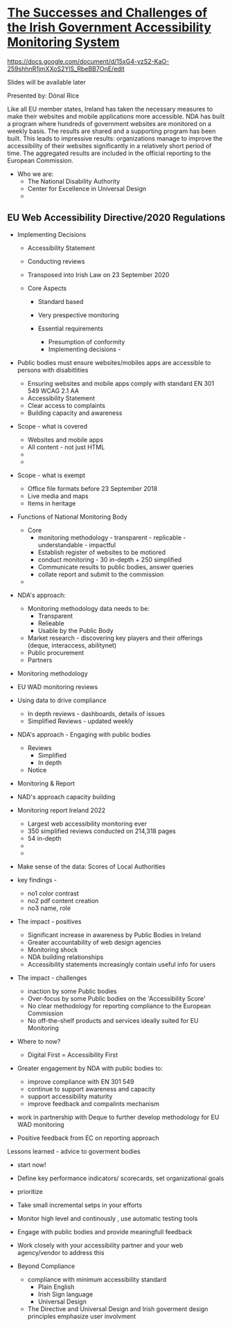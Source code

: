 # [The Successes and Challenges of the Irish Government Accessibility Monitoring System](https://www.deque.com/axe-con/sessions/the-success-of-the-irish-government-accessibility-monitoring-system/)

https://docs.google.com/document/d/15xG4-yzS2-KaO-259shhnR1jmXXoS2YlS_RbeBB7OnE/edit

Slides will be available later

Presented by: Dónal Rice

Like all EU member states, Ireland has taken the necessary measures to make their websites and mobile applications more accessible. NDA has built a program where hundreds of government websites are monitored on a weekly basis. The results are shared and a supporting program has been built. This leads to impressive results: organizations manage to improve the accessibility of their websites significantly in a relatively short period of time. The aggregated results are included in the official reporting to the European Commission.

* Who we are:
  * The National Disability Authority
  * Center for Excellence in Universal Design
  * 

## EU Web Accessibility Directive/2020 Regulations
* Implementing Decisions
  * Accessibility Statement
  * Conducting reviews
  * Transposed into Irish Law on 23 September 2020

  * Core Aspects
    * Standard based
    * Very prespective monitoring

    * Essential requirements
      * Presumption of conformity
      * Implementing decisions - 

* Public bodies must ensure websites/mobiles apps are accessible to persons with disabitlities
  * Ensuring websites and mobile apps comply with standard EN 301 549 WCAG 2.1 AA
  * Accessibility Statement
  * Clear access to complaints
  * Building capacity and awareness

* Scope - what is covered
  * Websites and mobile apps
  * All content - not just HTML
  * 
  * 
* Scope - what is exempt
  * Office file formats before 23 September 2018
  * Live media and maps
  * Items in heritage

* Functions of National Monitoring Body
  * Core
    * monitoring methodology - transparent - replicable - understandable - impactful
    * Establish register of websites to be motiored
    * conduct monitoring - 30 in-depth + 250 simplified
    * Communicate results to public bodies, answer queries
    * collate report and submit to the commission
  * 

* NDA's approach: 
  * Monitoring methodology data needs to be:
    * Transparent
    * Relieable
    * Usable by the Public Body
  * Market research - discovering key players and their offerings (deque, interaccess, abilitynet)
  * Public procurement
  * Partners

* Monitoring methodology

* EU WAD monitoring reviews

* Using data to drive compliance
  * In depth reviews - dashboards, details of issues
  * Simplified Reviews - updated weekly

* NDA's approach - Engaging with public bodies
  * Reviews 
    * Simplified
    * In depth
  * Notice
* Monitoring & Report

* NAD's approach capacity building

* Monitoring report Ireland 2022
  * Largest web accessibility monitoring ever
  * 350 simplified reviews conducted on 214,318 pages
  * 54 in-depth 
  * 
  * 
* Make sense of the data: Scores of Local Authorities
* key findings - 
  * no1 color contrast
  * no2 pdf content creation 
  * no3 name, role

* The impact - positives
  * Significant increase in awareness by Public Bodies in Ireland
  * Greater accountability of web design agencies
  * Monitoring shock
  * NDA building relationships
  * Accessibility statements increasingly contain useful info for users

* The impact - challenges
  * inaction by some Public bodies
  * Over-focus by some Public bodies on the 'Accessibility Score'
  * No clear methodology for reporting compliance to the European Commission
  * No off-the-shelf products and services ideally suited for EU Monitoring 

* Where to now?
  * Digital First = Accessibility First
* Greater engagement by NDA with public bodies to:
  * improve compliance with EN 301 549
  * continue to support awareness and capacity
  * support accessibility maturity
  * improve feedback and compalints mechanism
* work in partnership with Deque to further develop methodology for EU WAD monitoring
* Positive feedback from EC on reporting approach

Lessons learned - advice to goverment bodies
* start now!
* Define key performance indicators/ scorecards, set organizational goals
* prioritize
* Take small incremental setps in your efforts
* Monitor high level and continously , use automatic testing tools
* Engage with public bodies and provide meaningfull feedback
* Work closely with your accessibility partner and your web agency/vendor to address this

* Beyond Compliance
  * compliance with minimum accessibility standard
    * Plain English
    * Irish Sign language
    * Universal Design
  * The Directive and Universal Design and Irish goverment design principles emphasize user involvment


